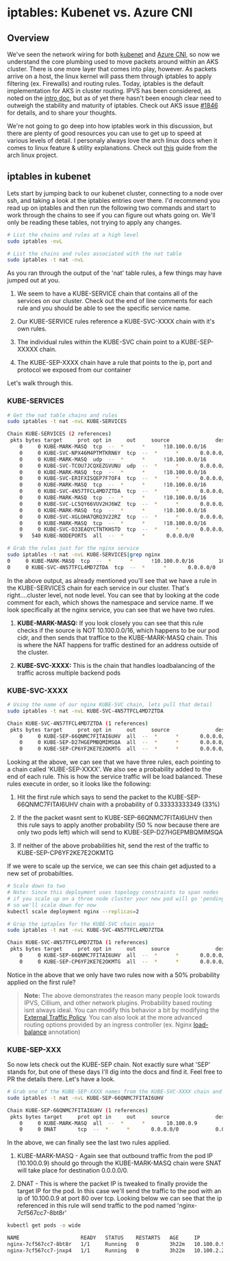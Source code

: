 # iptables: Kubenet vs. Azure CNI

## Overview

We've seen the network wiring for both [kubenet](./part1-kubenet.md) and [Azure CNI](./part2-azurecni.md), so now we understand the core plumbing used to move packets around within an AKS cluster. There is one more layer that comes into play, however. As packets arrive on a host, the linux kernel will pass them through iptables to apply filtering (ex. Firewalls) and routing rules. Today, iptables is the default implementation for AKS in cluster routing. IPVS has been considered, as noted on the [intro doc](README.md), but as of yet there hasn't been enough clear need to outweigh the stability and maturity of iptables. Check out AKS issue [#1846](https://github.com/Azure/AKS/issues/1846) for details, and to share your thoughts.

We're not going to go deep into how iptables work in this discussion, but there are plenty of good resources you can use to get up to speed at various levels of detail. I personaly always love the arch linux docs when it comes to linux feature & utility explanations. Check out [this](https://wiki.archlinux.org/index.php/iptables) guide from the arch linux project.

## iptables in kubenet

Lets start by jumping back to our kubenet cluster, connecting to a node over ssh, and taking a look at the iptables entries over there. I'd recommend you read up on iptables and then run the following two commands and start to work through the chains to see if you can figure out whats going on. We'll only be reading these tables, not trying to apply any changes.

```bash
# List the chains and rules at a high level
sudo iptables -nvL

# List the chains and rules associated with the nat table
sudo iptables -t nat -nvL
```

As you ran through the output of the 'nat' table rules, a few things may have jumped out at you.

1. We seem to have a KUBE-SERVICE chain that contains all of the services on our cluster. Check out the end of line comments for each rule and you should be able to see the specific service name.

1. Our KUBE-SERVICE rules reference a KUBE-SVC-XXXX chain with it's own rules.

1. The individual rules within the KUBE-SVC chain point to a KUBE-SEP-XXXXX chain.

1. The KUBE-SEP-XXXX chain have a rule that points to the ip, port and protocol we exposed from our container

Let's walk through this.

### KUBE-SERVICES

```bash
# Get the nat table chains and rules
sudo iptables -t nat -nvL KUBE-SERVICES

Chain KUBE-SERVICES (2 references)
 pkts bytes target     prot opt in     out     source               destination
    0     0 KUBE-MARK-MASQ  tcp  --  *      *      !10.100.0.0/16        10.200.0.1           /* default/kubernetes:https cluster IP */ tcp dpt:443
    0     0 KUBE-SVC-NPX46M4PTMTKRN6Y  tcp  --  *      *       0.0.0.0/0            10.200.0.1           /* default/kubernetes:https cluster IP */ tcp dpt:443
    0     0 KUBE-MARK-MASQ  udp  --  *      *      !10.100.0.0/16        10.200.0.10          /* kube-system/kube-dns:dns cluster IP */ udp dpt:53
    0     0 KUBE-SVC-TCOU7JCQXEZGVUNU  udp  --  *      *       0.0.0.0/0            10.200.0.10          /* kube-system/kube-dns:dns cluster IP */ udp dpt:53
    0     0 KUBE-MARK-MASQ  tcp  --  *      *      !10.100.0.0/16        10.200.0.10          /* kube-system/kube-dns:dns-tcp cluster IP */ tcp dpt:53
    0     0 KUBE-SVC-ERIFXISQEP7F7OF4  tcp  --  *      *       0.0.0.0/0            10.200.0.10          /* kube-system/kube-dns:dns-tcp cluster IP */ tcp dpt:53
    0     0 KUBE-MARK-MASQ  tcp  --  *      *      !10.100.0.0/16        10.200.184.192       /* default/nginx: cluster IP */ tcp dpt:80
    0     0 KUBE-SVC-4N57TFCL4MD7ZTDA  tcp  --  *      *       0.0.0.0/0            10.200.184.192       /* default/nginx: cluster IP */ tcp dpt:80
    0     0 KUBE-MARK-MASQ  tcp  --  *      *      !10.100.0.0/16        10.200.219.195       /* kube-system/metrics-server: cluster IP */ tcp dpt:443
    0     0 KUBE-SVC-LC5QY66VUV2HJ6WZ  tcp  --  *      *       0.0.0.0/0            10.200.219.195       /* kube-system/metrics-server: cluster IP */ tcp dpt:443
    0     0 KUBE-MARK-MASQ  tcp  --  *      *      !10.100.0.0/16        10.200.200.30        /* kube-system/kubernetes-dashboard: cluster IP */ tcp dpt:443
    0     0 KUBE-SVC-XGLOHA7QRQ3V22RZ  tcp  --  *      *       0.0.0.0/0            10.200.200.30        /* kube-system/kubernetes-dashboard: cluster IP */ tcp dpt:443
    0     0 KUBE-MARK-MASQ  tcp  --  *      *      !10.100.0.0/16        10.200.143.153       /* kube-system/dashboard-metrics-scraper: cluster IP */ tcp dpt:8000
    0     0 KUBE-SVC-O33EAQYCTNTKHSTD  tcp  --  *      *       0.0.0.0/0            10.200.143.153       /* kube-system/dashboard-metrics-scraper: cluster IP */ tcp dpt:8000
    9   540 KUBE-NODEPORTS  all  --  *      *       0.0.0.0/0            0.0.0.0/0            /* kubernetes service nodeports; NOTE: this must be the last rule in this chain */ ADDRTYPE match dst-type LOCAL

# Grab the rules just for the nginx service
sudo iptables -t nat -nvL KUBE-SERVICES|grep nginx
0     0 KUBE-MARK-MASQ  tcp  --  *      *      !10.100.0.0/16        10.200.184.192       /* default/nginx: cluster IP */ tcp dpt:80
0     0 KUBE-SVC-4N57TFCL4MD7ZTDA  tcp  --  *      *       0.0.0.0/0            10.200.184.192       /* default/nginx: cluster IP */ tcp dpt:80
```

In the above output, as already mentioned you'll see that we have a rule in the KUBE-SERVICES chain for each service in our cluster.  That's right....cluster level, not node level. You can see that by looking at the code comment for each, which shows the namespace and service name. If we look specifically at the nginx service, you can see that we have two rules.

1. **KUBE-MARK-MASQ:** If you look closely you can see that this rule checks if the source is NOT 10.100.0.0/16, which happens to be our pod cidr, and then sends that traffice to the KUBE-MARK-MASQ chain. This is where the NAT happens for traffic destined for an address outside of the cluster.

1. **KUBE-SVC-XXXX:** This is the chain that handles loadbalancing of the traffic across multiple backend pods

### KUBE-SVC-XXXX

```bash
# Using the name of our nginx KUBE-SVC chain, lets pull that detail
sudo iptables -t nat -nvL KUBE-SVC-4N57TFCL4MD7ZTDA

Chain KUBE-SVC-4N57TFCL4MD7ZTDA (1 references)
 pkts bytes target     prot opt in     out     source               destination
    0     0 KUBE-SEP-66QNMC7FITAI6UHV  all  --  *      *       0.0.0.0/0            0.0.0.0/0            statistic mode random probability 0.33333333349
    0     0 KUBE-SEP-D27HGEPMBQMIMSQA  all  --  *      *       0.0.0.0/0            0.0.0.0/0            statistic mode random probability 0.50000000000
    0     0 KUBE-SEP-CP6YF2KE7E2OKMTG  all  --  *      *       0.0.0.0/0            0.0.0.0/0
```

Looking at the above, we can see that we have three rules, each pointing to a chain called 'KUBE-SEP-XXXX'. We also see a probability added to the end of each rule. This is how the service traffic will be load balanced. These rules execute in order, so it looks like the following:

1. Hit the first rule which says to send the packet to the KUBE-SEP-66QNMC7FITAI6UHV chain with a probability of 0.33333333349 (33%)

1. If the the packet wasnt sent to KUBE-SEP-66QNMC7FITAI6UHV then this rule says to apply another probability (50 % now because there are only two pods left) which will send to KUBE-SEP-D27HGEPMBQMIMSQA

1. If neither of the above probabilities hit, send the rest of the traffic to KUBE-SEP-CP6YF2KE7E2OKMTG

If we were to scale up the service, we can see this chain get adjusted to a new set of probabilties.

```bash
# Scale down to two
# Note: Since this deployment uses topology constraints to span nodes
# if you scale up on a three node cluster your new pod will go 'pending'
# so we'll scale down for now
kubectl scale deployment nginx --replicas=2

# Grap the iptaples for the KUBE-SVC chain again
sudo iptables -t nat -nvL KUBE-SVC-4N57TFCL4MD7ZTDA

Chain KUBE-SVC-4N57TFCL4MD7ZTDA (1 references)
 pkts bytes target     prot opt in     out     source               destination
    0     0 KUBE-SEP-66QNMC7FITAI6UHV  all  --  *      *       0.0.0.0/0            0.0.0.0/0            statistic mode random probability 0.50000000000
    0     0 KUBE-SEP-CP6YF2KE7E2OKMTG  all  --  *      *       0.0.0.0/0            0.0.0.0/0
```

Notice in the above that we only have two rules now with a 50% probability applied on the first rule?

> **Note:** The above demonstrates the reason many people look towards IPVS, Cillium, and other network plugins. Probability based routing isnt always ideal. You can modify this behavior a bit by modifying the [External Traffic Policy](https://kubernetes.io/docs/tasks/access-application-cluster/create-external-load-balancer/#preserving-the-client-source-ip). You can also look at the more advanced routing options provided by an ingress controller (ex. Nginx [load-balance](https://kubernetes.github.io/ingress-nginx/user-guide/nginx-configuration/annotations/#custom-nginx-load-balancing) annotation)

### KUBE-SEP-XXX

So now lets check out the KUBE-SEP chain. Not exactly sure what 'SEP' stands for, but one of these days I'll dig into the docs and find it. Feel free to PR the details there. Let's have a look.

```bash
# Grab one of the KUBE-SEP-XXXX names from the KUBE-SVC-XXXX chain and then pull the chain details
sudo iptables -t nat -nvL KUBE-SEP-66QNMC7FITAI6UHV

Chain KUBE-SEP-66QNMC7FITAI6UHV (1 references)
 pkts bytes target     prot opt in     out     source               destination
    0     0 KUBE-MARK-MASQ  all  --  *      *       10.100.0.9           0.0.0.0/0
    0     0 DNAT       tcp  --  *      *       0.0.0.0/0            0.0.0.0/0            tcp to:10.100.0.9:80
```

In the above, we can finally see the last two rules applied. 

1. KUBE-MARK-MASQ - Again see that outbound traffic from the pod IP (10.100.0.9) should go through the KUBE-MARK-MASQ chain were SNAT will take place for destination 0.0.0.0/0.

1. DNAT - This is where the packet IP is tweaked to finally provide the target IP for the pod. In this case we'll send the traffic to the pod with an ip of 10.100.0.9 at port 80 over tcp. Looking below we can see that the ip referenced in this rule will send traffic to the pod named 'nginx-7cf567cc7-8bt8r'

```bash
kubectl get pods -o wide

NAME                    READY   STATUS    RESTARTS   AGE     IP           NODE                                NOMINATED NODE   READINESS GATES
nginx-7cf567cc7-8bt8r   1/1     Running   0          3h22m   10.100.0.9   aks-nodepool1-27511634-vmss000000   <none>           <none>
nginx-7cf567cc7-jnxp4   1/1     Running   0          3h22m   10.100.2.2   aks-nodepool1-27511634-vmss000001   <none>           <none>
```

